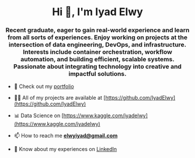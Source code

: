 <h1 align="center">Hi 👋, I'm Iyad Elwy</h1>
<h3 align="center">Recent graduate, eager to gain real-world experience and learn from all sorts of experiences. Enjoy working on projects at the intersection of data engineering, DevOps, and infrastructure. Interests include container orchestration, workflow automation, and building efficient, scalable systems. Passionate about integrating technology into creative and impactful solutions.</h3>

- 📃 Check out my [portfolio](https://portfolio.iyadelwy.xyz/) 

- 👨‍💻 All of my projects are available at [https://github.com/IyadElwy](https://github.com/IyadElwy)

- 📊 Data Science on [https://www.kaggle.com/iyadelwy](https://www.kaggle.com/iyadelwy)

- 📫 How to reach me **elwyiyad@gmail.com**

- 📄 Know about my experiences on [LinkedIn](https://www.linkedin.com/in/iyad-elwy-8919461b5/)

